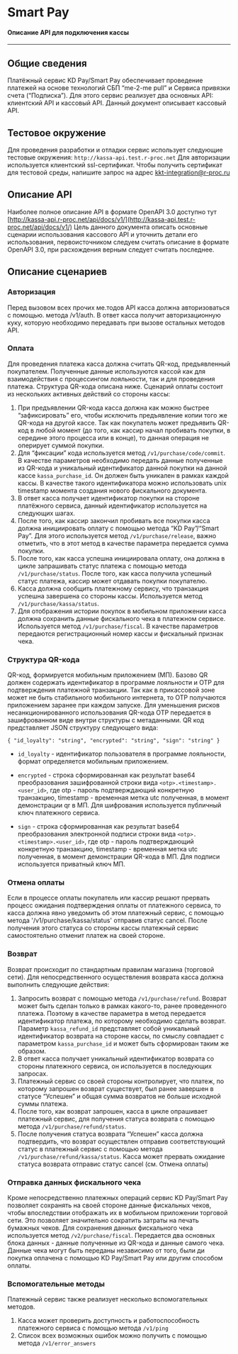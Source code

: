 # Smart Pay
#### Описание API для подключения кассы
----
## Общие сведения
Платёжный сервис KD Pay/Smart Pay обеспечивает проведение платежей на основе технологий СБП “me-2-me pull” и Сервиса привязки счета (“Подписка”). Для этого сервис   реализует два основных API: клиентский API и кассовый API. Данный документ описывает кассовый API. 

## Тестовое окружение
Для проведения разработки и отладки сервис использует следующие тестовые окружения: `http://kassa-api.test.r-proc.net`
Для авторизации используется клиентский ssl-сертификат. Чтобы получить сертификат для тестовой среды, напишите запрос на адрес kkt-integration@r-proc.ru

## Описание API
Наиболее полное описание API в формате OpenAPI 3.0 доступно тут [http://kassa-api.r-proc.net/api/docs/v1/](http://kassa-api.test.r-proc.net/api/docs/v1/)
Цель данного документа описать основные сценарии использования кассового API и уточнить детали его использования, первоисточником следуем считать описание в формате OpenAPI 3.0, при расхождения верным следует считать последнее.

## Описание сценариев
### Авторизация
Перед вызовом всех прочих ме.тодов API касса должна авторизоваться с помощью. метода /v1/auth. В ответ касса получит авторизационную куку, которую необходимо передавать при вызове остальных методов API.
### Оплата
Для проведения платежа касса должна считать QR-код, предъявленный покупателем. Полученные данные используются кассой как для взаимодействия с процессингом лояльности, так и для проведения платежа. Структура QR-кода описана ниже.
Сценарий оплаты состоит из нескольких активных действий со стороны кассы:
1. При предъявлении QR-кода касса должна как можно быстрее “зафиксировать” его, чтобы исключить предъявление копии того же QR-кода на другой кассе. Так как покупатель может предъявить QR-код в любой момент (до того, как кассир начал пробивать покупки, в середине этого процесса или в конце), то данная операция не оперирует суммой покупки.
2. Для “фиксации” кода используется метод `/v1/purchase/code/commit`. В качестве параметров необходимо передать данные полученные из QR-кода и уникальный идентификатор данной покупки на данной кассе `kassa_purchase_id`. Он должен быть уникален в рамках каждой кассы. В качестве такого идентификатора можно использовать unix timestamp момента создания нового фискального документа.
3. В ответ касса получает идентификатор покупки на стороне платёжного сервиса, данный идентификатор используется на следующих шагах.
4. После того, как кассир закончил пробивать все покупки касса должна инициировать оплату с помощью метода “KD Pay”/“Smart Pay”. Для этого используется метод `/v1/purchase/release`, важно отметить, что в этот метод в качестве параметра передается сумма покупки.
5. После того, как касса успешна инициировала оплату, она должна в цикле запрашивать статус платежа с помощью метода `/v1/purchase/status`. После того, как касса получила успешный статус платежа, кассир может отдавать покупки покупателю.
6. Касса должна сообщить платежному сервису, что транзакция успешна завершена со стороны кассы. Используется метод `/v1/purchase/kassa/status`.
7. Для отображения истории покупок в мобильном приложении касса должна сохранить данные фискального чека в платежном сервисе. Используется метод `/v1/purchase/fiscal`. В качестве параметров передаются регистрационный номер кассы и фискальный признак чека.

### Структура QR-кода
QR-код, формируется мобильным приложением (МП). Базово QR должен содержать идентификатор в программе лояльности и ОТР для подтверждения платежной транзакции. Так как в прикассовой зоне может не быть стабильного мобильного интернета, то ОТP получаются приложением заранее при каждом запуске. Для уменьшения рисков несанкционированного использования QR-кода OTP передается в зашифрованном виде внутри структуры с метаданными.
QR код представляет JSON структуру следующего вида:

`{
  "id_loyalty": "string",
  "encrypted": "string",
  "sign": "string"
}`

* `id_loyalty` - идентификатор пользователя в программе лояльности, формат определяется мобильным приложением.

* `encrypted` - строка сформированная как результат base64 преобразования зашифрованной строки вида `<otp>.<timestamp>.<user_id>`, где otp - пароль подтверждающий конкретную транзакцию, timestamp - временная метка utc полученная, в момент демонстрации qr в МП. Для шифрования используется публичный ключ платежного сервиса.

* `sign` - строка сформированная как результат base64 преобразования электронной подписи строки вида `<otp>.<timestamp>.<user_id>`, где otp - пароль подтверждающий конкретную транзакцию, timestamp - временная метка utc полученная, в момент демонстрации QR-кода в МП. Для подписи используется приватный ключ МП.

### Отмена оплаты
Если в процессе оплаты покупатель или кассир решают прервать процесс ожидания подтверждения оплаты от платежного сервиса, то касса должна явно уведомить об этом платежный сервис, с помощью метода '/v1/purchase/kassa/status' отправив статус cancel. После получения этого статуса со стороны кассы платежный сервис самостоятельно отменит платеж на своей стороне.

### Возврат
Возврат происходит по стандартным правилам магазина (торговой сети). 
Для непосредственного осуществления возврата касса должна выполнить следующие действия:
1. Запросить возврат с помощью метода `/v1/purchase/refund`. Возврат может быть сделан только в рамках какого-то, ранее проведенного платежа. Поэтому в качестве параметра в метод передается идентификатор платежа, по которому необходимо сделать возврат. Параметр `kassa_refund_id` представляет собой уникальный идентификатор возврата на стороне кассы, по смыслу совпадает с параметром `kassa_purchase_id` и может быть сформирован таким же образом.
2. В ответ касса получает уникальный идентификатор возврата со стороны платежного сервиса, он используется в последующих запросах.
3. Платежный сервис со своей стороны контролирует, что платеж, по которому запрошен возврат существует, был ранее завершен в статусе “Успешен” и общая сумма возвратов не больше исходной суммы платежа.
4. После того, как возврат запрошен, касса в цикле опрашивает платежный сервис, для получения статуса возврата с помощью метода `/v1/purchase/refund/status`.
5. После получения статуса возврата “Успешен” касса должна подтвердить, что возврат осуществлен отправив соответствующий статус в платежный сервис с помощью метода `/v1/purchase/refund/kassa/status`. Касса может прервать ожидание статуса возврата отправис статус cancel (см. Отмена оплаты)

### Отправка данных фискального чека
Кроме непосредственно платежных операций сервис KD Pay/Smart Pay позволяет сохранять на своей стороне данные фискальных чеков, чтобы впоследствии отображать их в мобильном приложении торговой сети. Это позволяет значительно сократить затраты на печать бумажных чеков.
	Для сохранения данных фискального чека используется метод `/v2/purchase/fiscal`. Передается два основных блока данных - данные полученные из QR-кода и данные самого чека. 
Данные чека могут быть переданы независимо от того, были ди покупка оплачена с помощью KD Pay/Smart Pay или другим способом оплаты. 

### Вспомогательные методы
Платежный сервис также реализует несколько вспомогательных методов.
1. Касса может проверить доступность и работоспособность платежного сервиса с помощью метода `/v1/ping`
2. Список всех возможных ошибок можно получить с помощью метода `/v1/error_answers`




